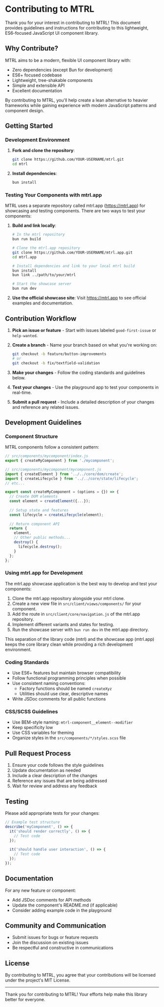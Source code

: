 # Contributing to MTRL

Thank you for your interest in contributing to MTRL! This document provides guidelines and instructions for contributing to this lightweight, ES6-focused JavaScript UI component library.

## Why Contribute?

MTRL aims to be a modern, flexible UI component library with:

- Zero dependencies (except Bun for development)
- ES6+ focused codebase
- Lightweight, tree-shakable components
- Simple and extensible API
- Excellent documentation

By contributing to MTRL, you'll help create a lean alternative to heavier frameworks while gaining experience with modern JavaScript patterns and component design.

## Getting Started

### Development Environment

1. **Fork and clone the repository**:
   ```bash
   git clone https://github.com/YOUR-USERNAME/mtrl.git
   cd mtrl
   ```

2. **Install dependencies**:
   ```bash
   bun install
   ```

### Testing Your Components with mtrl.app

MTRL uses a separate repository called mtrl.app (https://mtrl.app) for showcasing and testing components. There are two ways to test your components:

1. **Build and link locally**:
   ```bash
   # In the mtrl repository
   bun run build
   
   # Clone the mtrl.app repository 
   git clone https://github.com/YOUR-USERNAME/mtrl.app.git
   cd mtrl.app
   
   # Install dependencies and link to your local mtrl build
   bun install
   bun link ../path/to/your/mtrl
   
   # Start the showcase server
   bun run dev
   ```

2. **Use the official showcase site**:
   Visit https://mtrl.app to see official examples and documentation.

## Contribution Workflow

1. **Pick an issue or feature** - Start with issues labeled `good-first-issue` or `help-wanted`.

2. **Create a branch** - Name your branch based on what you're working on:
   ```bash
   git checkout -b feature/button-improvements
   # or
   git checkout -b fix/textfield-validation
   ```

3. **Make your changes** - Follow the coding standards and guidelines below.

4. **Test your changes** - Use the playground app to test your components in real-time.

5. **Submit a pull request** - Include a detailed description of your changes and reference any related issues.

## Development Guidelines

### Component Structure

MTRL components follow a consistent pattern:

```javascript
// src/components/mycomponent/index.js
export { createMyComponent } from './mycomponent';

// src/components/mycomponent/mycomponent.js
import { createElement } from '../../core/dom/create';
import { createLifecycle } from '../../core/state/lifecycle';
// etc...

export const createMyComponent = (options = {}) => {
  // Create DOM elements
  const element = createElement({...});
  
  // Setup state and features
  const lifecycle = createLifecycle(element);
  
  // Return component API
  return {
    element,
    // Other public methods...
    destroy() {
      lifecycle.destroy();
    }
  };
};
```

### Using mtrl.app for Development

The mtrl.app showcase application is the best way to develop and test your components:

1. Clone the mtrl.app repository alongside your mtrl clone.
2. Create a new view file in `src/client/views/components/` for your component.
3. Add the route in `src/client/core/navigation.js` of the mtrl.app repository.
4. Implement different variants and states for testing.
5. Run the showcase server with `bun run dev` in the mtrl.app directory.

This separation of the library code (mtrl) and the showcase app (mtrl.app) keeps the core library clean while providing a rich development environment.

### Coding Standards

- Use ES6+ features but maintain browser compatibility
- Follow functional programming principles when possible
- Use consistent naming conventions:
  - Factory functions should be named `createXyz`
  - Utilities should use clear, descriptive names
- Write JSDoc comments for all public functions

### CSS/SCSS Guidelines

- Use BEM-style naming: `mtrl-component__element--modifier`
- Keep specificity low
- Use CSS variables for theming
- Organize styles in the `src/components/*/styles.scss` file

## Pull Request Process

1. Ensure your code follows the style guidelines
2. Update documentation as needed
3. Include a clear description of the changes
4. Reference any issues that are being addressed
5. Wait for review and address any feedback

## Testing

Please add appropriate tests for your changes:

```javascript
// Example test structure
describe('myComponent', () => {
  it('should render correctly', () => {
    // Test code
  });
  
  it('should handle user interaction', () => {
    // Test code
  });
});
```

## Documentation

For any new feature or component:

- Add JSDoc comments for API methods
- Update the component's README.md (if applicable)
- Consider adding example code in the playground

## Community and Communication

- Submit issues for bugs or feature requests
- Join the discussion on existing issues
- Be respectful and constructive in communications

## License

By contributing to MTRL, you agree that your contributions will be licensed under the project's MIT License.

---

Thank you for contributing to MTRL! Your efforts help make this library better for everyone.